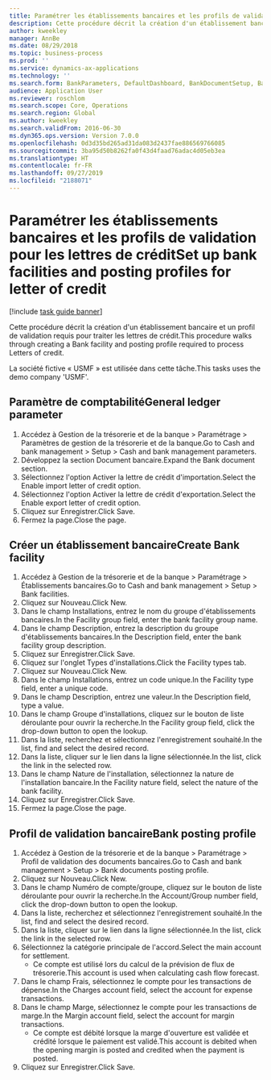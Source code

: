 ```yaml
---
title: Paramétrer les établissements bancaires et les profils de validation pour les lettres de crédit
description: Cette procédure décrit la création d'un établissement bancaire et un profil de validation requis pour traiter les lettres de crédit.
author: kweekley
manager: AnnBe
ms.date: 08/29/2018
ms.topic: business-process
ms.prod: ''
ms.service: dynamics-ax-applications
ms.technology: ''
ms.search.form: BankParameters, DefaultDashboard, BankDocumentSetup, BankDocumentPosting
audience: Application User
ms.reviewer: roschlom
ms.search.scope: Core, Operations
ms.search.region: Global
ms.author: kweekley
ms.search.validFrom: 2016-06-30
ms.dyn365.ops.version: Version 7.0.0
ms.openlocfilehash: 0d3d35bd265ad31da083d2437fae886569766085
ms.sourcegitcommit: 3ba95d50b8262fa0f43d4faad76adac4d05eb3ea
ms.translationtype: HT
ms.contentlocale: fr-FR
ms.lasthandoff: 09/27/2019
ms.locfileid: "2188071"
---
```

# <a name="set-up-bank-facilities-and-posting-profiles-for-letter-of-credit"></a><span data-ttu-id="f4a7a-103">Paramétrer les établissements bancaires et les profils de validation pour les lettres de crédit</span><span class="sxs-lookup"><span data-stu-id="f4a7a-103">Set up bank facilities and posting profiles for letter of credit</span></span>

[!include [task guide banner](../../includes/task-guide-banner.md)]

<span data-ttu-id="f4a7a-104">Cette procédure décrit la création d'un établissement bancaire et un profil de validation requis pour traiter les lettres de crédit.</span><span class="sxs-lookup"><span data-stu-id="f4a7a-104">This procedure walks through creating a Bank facility and posting profile required to process Letters of credit.</span></span> 

<span data-ttu-id="f4a7a-105">La société fictive « USMF » est utilisée dans cette tâche.</span><span class="sxs-lookup"><span data-stu-id="f4a7a-105">This tasks uses the demo company 'USMF'.</span></span>






## <a name="general-ledger-parameter"></a><span data-ttu-id="f4a7a-106">Paramètre de comptabilité</span><span class="sxs-lookup"><span data-stu-id="f4a7a-106">General ledger parameter</span></span>
1. <span data-ttu-id="f4a7a-107">Accédez à Gestion de la trésorerie et de la banque > Paramétrage > Paramètres de gestion de la trésorerie et de la banque.</span><span class="sxs-lookup"><span data-stu-id="f4a7a-107">Go to Cash and bank management > Setup > Cash and bank management parameters.</span></span>
2. <span data-ttu-id="f4a7a-108">Développez la section Document bancaire.</span><span class="sxs-lookup"><span data-stu-id="f4a7a-108">Expand the Bank document section.</span></span>
3. <span data-ttu-id="f4a7a-109">Sélectionnez l'option Activer la lettre de crédit d'importation.</span><span class="sxs-lookup"><span data-stu-id="f4a7a-109">Select the Enable import letter of credit option.</span></span>
4. <span data-ttu-id="f4a7a-110">Sélectionnez l'option Activer la lettre de crédit d'exportation.</span><span class="sxs-lookup"><span data-stu-id="f4a7a-110">Select the Enable export letter of credit option.</span></span>
5. <span data-ttu-id="f4a7a-111">Cliquez sur Enregistrer.</span><span class="sxs-lookup"><span data-stu-id="f4a7a-111">Click Save.</span></span>
6. <span data-ttu-id="f4a7a-112">Fermez la page.</span><span class="sxs-lookup"><span data-stu-id="f4a7a-112">Close the page.</span></span>

## <a name="create-bank-facility"></a><span data-ttu-id="f4a7a-113">Créer un établissement bancaire</span><span class="sxs-lookup"><span data-stu-id="f4a7a-113">Create Bank facility</span></span>
1. <span data-ttu-id="f4a7a-114">Accédez à Gestion de la trésorerie et de la banque > Paramétrage > Établissements bancaires.</span><span class="sxs-lookup"><span data-stu-id="f4a7a-114">Go to Cash and bank management > Setup > Bank facilities.</span></span>
2. <span data-ttu-id="f4a7a-115">Cliquez sur Nouveau.</span><span class="sxs-lookup"><span data-stu-id="f4a7a-115">Click New.</span></span>
3. <span data-ttu-id="f4a7a-116">Dans le champ Installations, entrez le nom du groupe d'établissements bancaires.</span><span class="sxs-lookup"><span data-stu-id="f4a7a-116">In the Facility group field, enter the bank facility group name.</span></span>
4. <span data-ttu-id="f4a7a-117">Dans le champ Description, entrez la description du groupe d'établissements bancaires.</span><span class="sxs-lookup"><span data-stu-id="f4a7a-117">In the Description field, enter the bank facility group description.</span></span>
5. <span data-ttu-id="f4a7a-118">Cliquez sur Enregistrer.</span><span class="sxs-lookup"><span data-stu-id="f4a7a-118">Click Save.</span></span>
6. <span data-ttu-id="f4a7a-119">Cliquez sur l'onglet Types d'installations.</span><span class="sxs-lookup"><span data-stu-id="f4a7a-119">Click the Facility types tab.</span></span>
7. <span data-ttu-id="f4a7a-120">Cliquez sur Nouveau.</span><span class="sxs-lookup"><span data-stu-id="f4a7a-120">Click New.</span></span>
8. <span data-ttu-id="f4a7a-121">Dans le champ Installations, entrez un code unique.</span><span class="sxs-lookup"><span data-stu-id="f4a7a-121">In the Facility type field, enter a unique code.</span></span>
9. <span data-ttu-id="f4a7a-122">Dans le champ Description, entrez une valeur.</span><span class="sxs-lookup"><span data-stu-id="f4a7a-122">In the Description field, type a value.</span></span>
10. <span data-ttu-id="f4a7a-123">Dans le champ Groupe d'installations, cliquez sur le bouton de liste déroulante pour ouvrir la recherche.</span><span class="sxs-lookup"><span data-stu-id="f4a7a-123">In the Facility group field, click the drop-down button to open the lookup.</span></span>
11. <span data-ttu-id="f4a7a-124">Dans la liste, recherchez et sélectionnez l'enregistrement souhaité.</span><span class="sxs-lookup"><span data-stu-id="f4a7a-124">In the list, find and select the desired record.</span></span>
12. <span data-ttu-id="f4a7a-125">Dans la liste, cliquer sur le lien dans la ligne sélectionnée.</span><span class="sxs-lookup"><span data-stu-id="f4a7a-125">In the list, click the link in the selected row.</span></span>
13. <span data-ttu-id="f4a7a-126">Dans le champ Nature de l'installation, sélectionnez la nature de l'installation bancaire.</span><span class="sxs-lookup"><span data-stu-id="f4a7a-126">In the Facility nature field, select the nature of the bank facility.</span></span>
14. <span data-ttu-id="f4a7a-127">Cliquez sur Enregistrer.</span><span class="sxs-lookup"><span data-stu-id="f4a7a-127">Click Save.</span></span>
15. <span data-ttu-id="f4a7a-128">Fermez la page.</span><span class="sxs-lookup"><span data-stu-id="f4a7a-128">Close the page.</span></span>

## <a name="bank-posting-profile"></a><span data-ttu-id="f4a7a-129">Profil de validation bancaire</span><span class="sxs-lookup"><span data-stu-id="f4a7a-129">Bank posting profile</span></span>
1. <span data-ttu-id="f4a7a-130">Accédez à Gestion de la trésorerie et de la banque > Paramétrage > Profil de validation des documents bancaires.</span><span class="sxs-lookup"><span data-stu-id="f4a7a-130">Go to Cash and bank management > Setup > Bank documents posting profile.</span></span>
2. <span data-ttu-id="f4a7a-131">Cliquez sur Nouveau.</span><span class="sxs-lookup"><span data-stu-id="f4a7a-131">Click New.</span></span>
3. <span data-ttu-id="f4a7a-132">Dans le champ Numéro de compte/groupe, cliquez sur le bouton de liste déroulante pour ouvrir la recherche.</span><span class="sxs-lookup"><span data-stu-id="f4a7a-132">In the Account/Group number field, click the drop-down button to open the lookup.</span></span>
4. <span data-ttu-id="f4a7a-133">Dans la liste, recherchez et sélectionnez l'enregistrement souhaité.</span><span class="sxs-lookup"><span data-stu-id="f4a7a-133">In the list, find and select the desired record.</span></span>
5. <span data-ttu-id="f4a7a-134">Dans la liste, cliquer sur le lien dans la ligne sélectionnée.</span><span class="sxs-lookup"><span data-stu-id="f4a7a-134">In the list, click the link in the selected row.</span></span>
6. <span data-ttu-id="f4a7a-135">Sélectionnez la catégorie principale de l'accord.</span><span class="sxs-lookup"><span data-stu-id="f4a7a-135">Select the main account for settlement.</span></span>
    * <span data-ttu-id="f4a7a-136">Ce compte est utilisé lors du calcul de la prévision de flux de trésorerie.</span><span class="sxs-lookup"><span data-stu-id="f4a7a-136">This account is used when calculating cash flow forecast.</span></span>  
7. <span data-ttu-id="f4a7a-137">Dans le champ Frais, sélectionnez le compte pour les transactions de dépense.</span><span class="sxs-lookup"><span data-stu-id="f4a7a-137">In the Charges account field, select the account for expense transactions.</span></span>
8. <span data-ttu-id="f4a7a-138">Dans le champ Marge, sélectionnez le compte pour les transactions de marge.</span><span class="sxs-lookup"><span data-stu-id="f4a7a-138">In the Margin account field, select the account for margin transactions.</span></span>
    * <span data-ttu-id="f4a7a-139">Ce compte est débité lorsque la marge d'ouverture est validée et crédité lorsque le paiement est validé.</span><span class="sxs-lookup"><span data-stu-id="f4a7a-139">This account is debited when the opening margin is posted and credited when the payment is posted.</span></span>  
9. <span data-ttu-id="f4a7a-140">Cliquez sur Enregistrer.</span><span class="sxs-lookup"><span data-stu-id="f4a7a-140">Click Save.</span></span>

